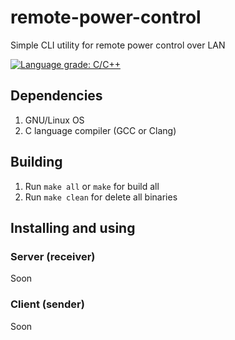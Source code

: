 # remote-power-control
Simple CLI utility for remote power control over LAN

[![Language grade: C/C++](https://img.shields.io/lgtm/grade/cpp/g/AlexCr4ckPentest/RPi-remote-power-control.svg?logo=lgtm&logoWidth=18)](https://lgtm.com/projects/g/AlexCr4ckPentest/RPi-remote-power-control/context:cpp)

## Dependencies
1. GNU/Linux OS
1. C language compiler (GCC or Clang)

## Building
1. Run `make all` or `make` for build all
1. Run `make clean` for delete all binaries

## Installing and using
### Server (receiver)
Soon
### Client (sender)
Soon
